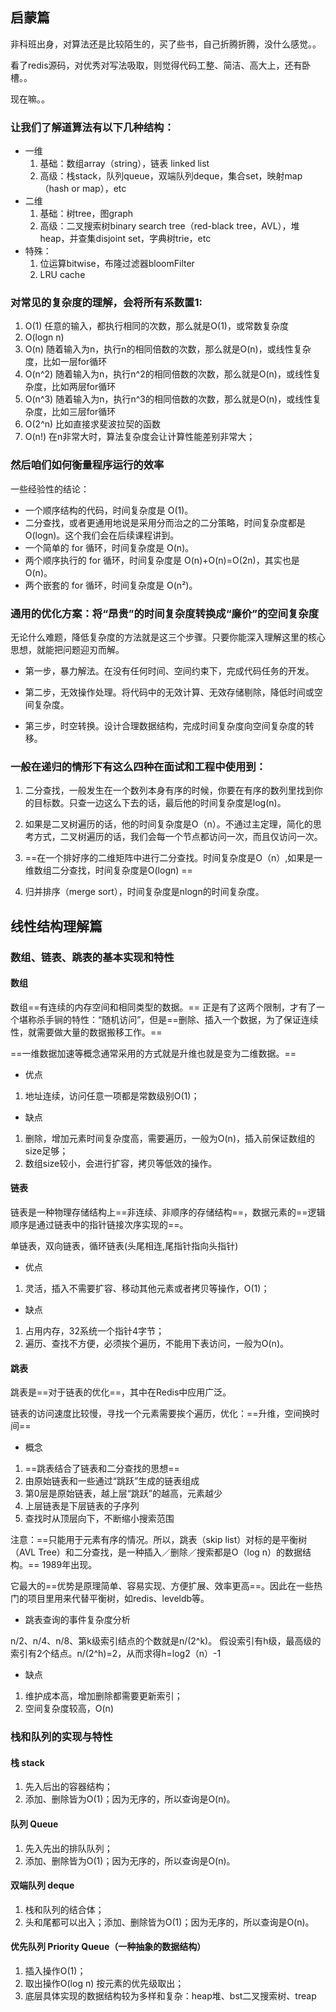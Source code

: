 ## 启蒙篇
非科班出身，对算法还是比较陌生的，买了些书，自己折腾折腾，没什么感觉。。

看了redis源码，对优秀对写法吸取，则觉得代码工整、简洁、高大上，还有卧槽。。

现在嘛。。
### 让我们了解道算法有以下几种结构：

- 一维
    1. 基础：数组array（string），链表 linked list
    2. 高级：栈stack，队列queue，双端队列deque，集合set，映射map（hash or map），etc 
- 二维
    1. 基础：树tree，图graph
    2. 高级：二叉搜索树binary search tree（red-black tree，AVL），堆heap，并查集disjoint set，字典树trie，etc
- 特殊：
    1. 位运算bitwise，布隆过滤器bloomFilter
    2. LRU cache

### 对常见的复杂度的理解，会将所有系数置1:

1. O(1) 任意的输入，都执行相同的次数，那么就是O(1)，或常数复杂度 
2. O(logn n) 
3. O(n) 随着输入为n，执行n的相同倍数的次数，那么就是O(n)，或线性复杂度，比如一层for循环 
4. O(n^2) 随着输入为n，执行n^2的相同倍数的次数，那么就是O(n)，或线性复杂度，比如两层for循环 
5. O(n^3) 随着输入为n，执行n^3的相同倍数的次数，那么就是O(n)，或线性复杂度，比如三层for循环 
6. O(2^n) 比如直接求斐波拉契的函数 
7. O(n!) 在n非常大时，算法复杂度会让计算性能差别非常大； 


### 然后咱们如何衡量程序运行的效率
一些经验性的结论：

- 一个顺序结构的代码，时间复杂度是 O(1)。
- 二分查找，或者更通用地说是采用分而治之的二分策略，时间复杂度都是 O(logn)。这个我们会在后续课程讲到。
- 一个简单的 for 循环，时间复杂度是 O(n)。
- 两个顺序执行的 for 循环，时间复杂度是 O(n)+O(n)=O(2n)，其实也是 O(n)。
- 两个嵌套的 for 循环，时间复杂度是 O(n²)。


### 通用的优化方案：将“昂贵”的时间复杂度转换成“廉价”的空间复杂度
无论什么难题，降低复杂度的方法就是这三个步骤。只要你能深入理解这里的核心思想，就能把问题迎刃而解。

- 第一步，暴力解法。在没有任何时间、空间约束下，完成代码任务的开发。

- 第二步，无效操作处理。将代码中的无效计算、无效存储剔除，降低时间或空间复杂度。

- 第三步，时空转换。设计合理数据结构，完成时间复杂度向空间复杂度的转移。


### 一般在递归的情形下有这么四种在面试和工程中使用到：

1. 二分查找，一般发生在一个数列本身有序的时候，你要在有序的数列里找到你的目标数。只查一边这么下去的话，最后他的时间复杂度是log(n)。 

2. 如果是二叉树遍历的话，他的时间复杂度是O（n）。不通过主定理，简化的思考方式，二叉树遍历的话，我们会每一个节点都访问一次，而且仅访问一次。 

3. ==在一个排好序的二维矩阵中进行二分查找。时间复杂度是O（n）,如果是一维数组二分查找，时间复杂度是O(logn) ==

4. 归并排序（merge sort），时间复杂度是nlogn的时间复杂度。 

## 线性结构理解篇
### 数组、链表、跳表的基本实现和特性

#### 数组

数组==有连续的内存空间和相同类型的数据。== 正是有了这两个限制，才有了一个堪称杀手锏的特性：“随机访问”，但是==删除、插入一个数据，为了保证连续性，就需要做大量的数据搬移工作。==

==一维数据加速等概念通常采用的方式就是升维也就是变为二维数据。==


- 优点

1. 地址连续，访问任意一项都是常数级别O(1)；
- 缺点

1. 删除，增加元素时间复杂度高，需要遍历，一般为O(n)，插入前保证数组的size足够；
2. 数组size较小，会进行扩容，拷贝等低效的操作。


#### 链表
链表是一种物理存储结构上==非连续、非顺序的存储结构==，数据元素的==逻辑顺序是通过链表中的指针链接次序实现的==。

单链表，双向链表，循环链表(头尾相连,尾指针指向头指针)

- 优点

1. 灵活，插入不需要扩容、移动其他元素或者拷贝等操作，O(1)；
- 缺点

1. 占用内存，32系统一个指针4字节；
2. 遍历、查找不方便，必须挨个遍历，不能用下表访问，一般为O(n)。

#### 跳表

跳表是==对于链表的优化==，其中在Redis中应用广泛。

链表的访问速度比较慢，寻找一个元素需要挨个遍历，优化：==升维，空间换时间==

- 概念
1. ==跳表结合了链表和二分查找的思想==
2. 由原始链表和一些通过“跳跃”生成的链表组成
3. 第0层是原始链表，越上层“跳跃”的越高，元素越少
4. 上层链表是下层链表的子序列
5. 查找时从顶层向下，不断缩小搜索范围

注意：==只能用于元素有序的情况。所以，跳表（skip list）对标的是平衡树（AVL Tree）和二分查找，是一种插入／删除／搜索都是O（log n）的数据结构。== 1989年出现。

它最大的==优势是原理简单、容易实现、方便扩展、效率更高==。因此在一些热门的项目里用来代替平衡树，如redis、leveldb等。

- 跳表查询的事件复杂度分析

n/2、n/4、n/8、第k级索引结点的个数就是n/(2^k)。
假设索引有h级，最高级的索引有2个结点。n/(2^h)=2，从而求得h=log2（n）-1

- 缺点

1. 维护成本高，增加删除都需要更新索引；
2. 空间复杂度较高，O(n)

### 栈和队列的实现与特性
#### 栈 stack

1. 先入后出的容器结构；
2. 添加、删除皆为O(1)；因为无序的，所以查询是O(n)。

#### 队列 Queue

1. 先入先出的排队队列；
2. 添加、删除皆为O(1)；因为无序的，所以查询是O(n)。

#### 双端队列 deque

1. 栈和队列的结合体；
2. 头和尾都可以出入；添加、删除皆为O(1)；因为无序的，所以查询是O(n)。

#### 优先队列 Priority Queue（一种抽象的数据结构）

1. 插入操作O(1)；
2. 取出操作O(log n) 按元素的优先级取出；
3. 底层具体实现的数据结构较为多样和复杂：heap堆、bst二叉搜索树、treap

